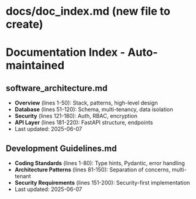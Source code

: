 # docs/doc_index.md (new file to create)
# Documentation Index - Auto-maintained

## software_architecture.md
- **Overview** (lines 1-50): Stack, patterns, high-level design
- **Database** (lines 51-120): Schema, multi-tenancy, data isolation
- **Security** (lines 121-180): Auth, RBAC, encryption
- **API Layer** (lines 181-220): FastAPI structure, endpoints
- Last updated: 2025-06-07

## Development Guidelines.md  
- **Coding Standards** (lines 1-80): Type hints, Pydantic, error handling
- **Architecture Patterns** (lines 81-150): Separation of concerns, multi-tenant
- **Security Requirements** (lines 151-200): Security-first implementation
- Last updated: 2025-06-07